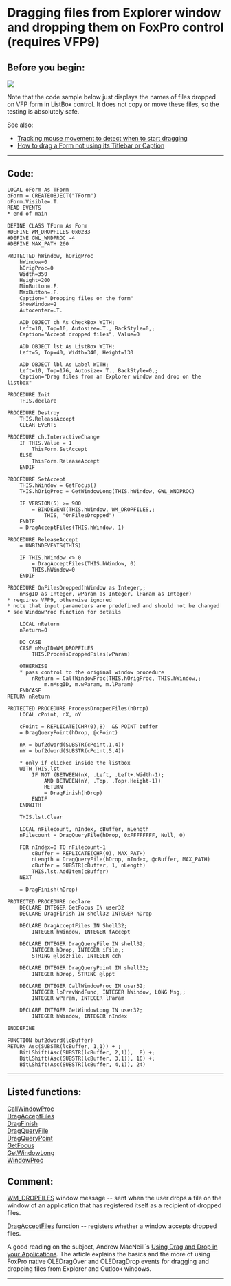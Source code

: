 <link rel="stylesheet" type="text/css" href="../css/win32api.css">  
<link rel="stylesheet" href="https://cdnjs.cloudflare.com/ajax/libs/font-awesome/4.7.0/css/font-awesome.min.css">

# Dragging files from Explorer window and dropping them on FoxPro control (requires VFP9)

## Before you begin:
![](../)  

Note that the code sample below just displays the names of files dropped on VFP form in ListBox control. It does not copy or move these files, so the testing is absolutely safe.  

See also:

* [Tracking mouse movement to detect when to start dragging](sample_281.md)  
* [How to drag a Form not using its Titlebar or Caption](sample_195.md)  
  
***  


## Code:
```foxpro  
LOCAL oForm As TForm
oForm = CREATEOBJECT("TForm")
oForm.Visible=.T.
READ EVENTS
* end of main

DEFINE CLASS TForm As Form
#DEFINE WM_DROPFILES 0x0233
#DEFINE GWL_WNDPROC -4
#DEFINE MAX_PATH 260

PROTECTED hWindow, hOrigProc
	hWindow=0
	hOrigProc=0
	Width=350
	Height=200
	MinButton=.F.
	MaxButton=.F.
	Caption=" Dropping files on the form"
	ShowWindow=2
	Autocenter=.T.

	ADD OBJECT ch As CheckBox WITH;
	Left=10, Top=10, Autosize=.T., BackStyle=0,;
	Caption="Accept dropped files", Value=0
	
	ADD OBJECT lst As ListBox WITH;
	Left=5, Top=40, Width=340, Height=130
	
	ADD OBJECT lbl As Label WITH;
	Left=10, Top=176, Autosize=.T., BackStyle=0,;
	Caption="Drag files from an Explorer window and drop on the listbox"

PROCEDURE Init
	THIS.declare

PROCEDURE Destroy
	THIS.ReleaseAccept
	CLEAR EVENTS

PROCEDURE ch.InteractiveChange
	IF THIS.Value = 1
		ThisForm.SetAccept
	ELSE
		ThisForm.ReleaseAccept
	ENDIF

PROCEDURE SetAccept
	THIS.hWindow = GetFocus()
	THIS.hOrigProc = GetWindowLong(THIS.hWindow, GWL_WNDPROC)

	IF VERSION(5) >= 900
		= BINDEVENT(THIS.hWindow, WM_DROPFILES,;
			THIS, "OnFilesDropped")
	ENDIF
	= DragAcceptFiles(THIS.hWindow, 1)

PROCEDURE ReleaseAccept
	= UNBINDEVENTS(THIS)

	IF THIS.hWindow <> 0
		= DragAcceptFiles(THIS.hWindow, 0)
		THIS.hWindow=0
	ENDIF

PROCEDURE OnFilesDropped(hWindow as Integer,;
	nMsgID as Integer, wParam as Integer, lParam as Integer)
* requires VFP9, otherwise ignored
* note that input parameters are predefined and should not be changed
* see WindowProc function for details

	LOCAL nReturn
	nReturn=0
	
	DO CASE
	CASE nMsgID=WM_DROPFILES
		THIS.ProcessDroppedFiles(wParam)
		
	OTHERWISE
	* pass control to the original window procedure
		nReturn = CallWindowProc(THIS.hOrigProc, THIS.hWindow,;
			m.nMsgID, m.wParam, m.lParam)
	ENDCASE
RETURN nReturn

PROTECTED PROCEDURE ProcessDroppedFiles(hDrop)
	LOCAL cPoint, nX, nY

	cPoint = REPLICATE(CHR(0),8)  && POINT buffer
	= DragQueryPoint(hDrop, @cPoint)

	nX = buf2dword(SUBSTR(cPoint,1,4))
	nY = buf2dword(SUBSTR(cPoint,5,4))
	
	* only if clicked inside the listbox
	WITH THIS.lst
		IF NOT (BETWEEN(nX, .Left, .Left+.Width-1);
			AND BETWEEN(nY, .Top, .Top+.Height-1))
			RETURN
			= DragFinish(hDrop)
		ENDIF
	ENDWITH
	
	THIS.lst.Clear
	
	LOCAL nFilecount, nIndex, cBuffer, nLength
	nFilecount = DragQueryFile(hDrop, 0xFFFFFFFF, Null, 0)
	
	FOR nIndex=0 TO nFilecount-1
		cBuffer = REPLICATE(CHR(0), MAX_PATH)
		nLength = DragQueryFile(hDrop, nIndex, @cBuffer, MAX_PATH)
		cBuffer = SUBSTR(cBuffer, 1, nLength)
		THIS.lst.AddItem(cBuffer)
	NEXT

	= DragFinish(hDrop)

PROTECTED PROCEDURE declare
	DECLARE INTEGER GetFocus IN user32
	DECLARE DragFinish IN shell32 INTEGER hDrop

	DECLARE DragAcceptFiles IN Shell32;
		INTEGER hWindow, INTEGER fAccept

	DECLARE INTEGER DragQueryFile IN shell32;
		INTEGER hDrop, INTEGER iFile,;
		STRING @lpszFile, INTEGER cch

	DECLARE INTEGER DragQueryPoint IN shell32;
		INTEGER hDrop, STRING @lppt

	DECLARE INTEGER CallWindowProc IN user32;
		INTEGER lpPrevWndFunc, INTEGER hWindow, LONG Msg,;
		INTEGER wParam, INTEGER lParam

	DECLARE INTEGER GetWindowLong IN user32;
		INTEGER hWindow, INTEGER nIndex

ENDDEFINE

FUNCTION buf2dword(lcBuffer)
RETURN Asc(SUBSTR(lcBuffer, 1,1)) + ;
	BitLShift(Asc(SUBSTR(lcBuffer, 2,1)),  8) +;
	BitLShift(Asc(SUBSTR(lcBuffer, 3,1)), 16) +;
	BitLShift(Asc(SUBSTR(lcBuffer, 4,1)), 24)  
```  
***  


## Listed functions:
[CallWindowProc](../libraries/user32/CallWindowProc.md)  
[DragAcceptFiles](../libraries/user32/DragAcceptFiles.md)  
[DragFinish](../libraries/shell32/DragFinish.md)  
[DragQueryFile](../libraries/shell32/DragQueryFile.md)  
[DragQueryPoint](../libraries/shell32/DragQueryPoint.md)  
[GetFocus](../libraries/user32/GetFocus.md)  
[GetWindowLong](../libraries/user32/GetWindowLong.md)  
[WindowProc](../libraries/kernel32/WindowProc.md)  

## Comment:
<a href="http://msdn.microsoft.com/en-us/library/windows/desktop/bb774303(v=vs.85).aspx">WM_DROPFILES</a> window message -- sent when the user drops a file on the window of an application that has registered itself as a recipient of dropped files.  
  
<a href="http://msdn.microsoft.com/en-us/library/windows/desktop/bb776406(v=vs.85).aspx">DragAcceptFiles</a> function -- registers whether a window accepts dropped files.  
  
A good reading on the subject, Andrew MacNeill`s <a href="http://www.aksel.com/whitepapers/dragdrop.htm">Using Drag and Drop in your Applications</a>. The article explains the basics and the more of using FoxPro native OLEDragOver and OLEDragDrop events for dragging and dropping files from Explorer and Outlook windows.  
  
***  

